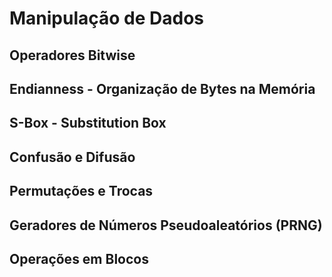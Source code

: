 # Manipulação de Dados

## Operadores Bitwise

## Endianness - Organização de Bytes na Memória

## S-Box - Substitution Box

## Confusão e Difusão

## Permutações e Trocas

## Geradores de Números Pseudoaleatórios (PRNG)

## Operações em Blocos

